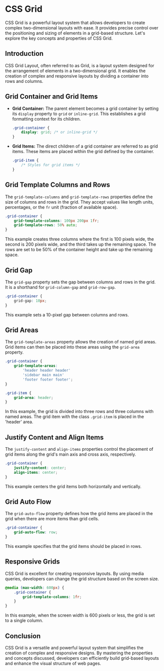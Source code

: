 # CSS Grid

CSS Grid is a powerful layout system that allows developers to create complex two-dimensional layouts with ease. It
provides precise control over the positioning and sizing of elements in a grid-based structure. Let's explore the key
concepts and properties of CSS Grid.

## Introduction

CSS Grid Layout, often referred to as Grid, is a layout system designed for the arrangement of elements in a
two-dimensional grid. It enables the creation of complex and responsive layouts by dividing a container into rows and
columns.

## Grid Container and Grid Items

- **Grid Container:** The parent element becomes a grid container by setting its `display` property to `grid`
  or `inline-grid`. This establishes a grid formatting context for its children.

    ```css
    .grid-container {
        display: grid; /* or inline-grid */
    }
    ```

- **Grid Items:** The direct children of a grid container are referred to as grid items. These items are placed within
  the grid defined by the container.

    ```css
    .grid-item {
        /* Styles for grid items */
    }
    ```

## Grid Template Columns and Rows

The `grid-template-columns` and `grid-template-rows` properties define the size of columns and rows in the grid. They
accept values like length units, percentages, or the `fr` unit (fraction of available space).

```css
.grid-container {
    grid-template-columns: 100px 200px 1fr;
    grid-template-rows: 50% auto;
}
```

This example creates three columns where the first is 100 pixels wide, the second is 200 pixels wide, and the third
takes up the remaining space. The rows are set to be 50% of the container height and take up the remaining space.

## Grid Gap

The `grid-gap` property sets the gap between columns and rows in the grid. It is a shorthand for `grid-column-gap`
and `grid-row-gap`.

```css
.grid-container {
    grid-gap: 10px;
}
```

This example sets a 10-pixel gap between columns and rows.

## Grid Areas

The `grid-template-areas` property allows the creation of named grid areas. Grid items can then be placed into these
areas using the `grid-area` property.

```css
.grid-container {
    grid-template-areas:
        'header header header'
        'sidebar main main'
        'footer footer footer';
}

.grid-item {
    grid-area: header;
}
```

In this example, the grid is divided into three rows and three columns with named areas. The grid item with the
class `.grid-item` is placed in the 'header' area.

## Justify Content and Align Items

The `justify-content` and `align-items` properties control the placement of grid items along the grid's main axis and
cross axis, respectively.

```css
.grid-container {
    justify-content: center;
    align-items: center;
}
```

This example centers the grid items both horizontally and vertically.

## Grid Auto Flow

The `grid-auto-flow` property defines how the grid items are placed in the grid when there are more items than grid
cells.

```css
.grid-container {
    grid-auto-flow: row;
}
```

This example specifies that the grid items should be placed in rows.

## Responsive Grids

CSS Grid is excellent for creating responsive layouts. By using media queries, developers can change the grid structure
based on the screen size.

```css
@media (max-width: 600px) {
    .grid-container {
        grid-template-columns: 1fr;
    }
}
```

In this example, when the screen width is 600 pixels or less, the grid is set to a single column.

## Conclusion

CSS Grid is a versatile and powerful layout system that simplifies the creation of complex and responsive designs. By
mastering the properties and concepts discussed, developers can efficiently build grid-based layouts and enhance the
visual structure of web pages.